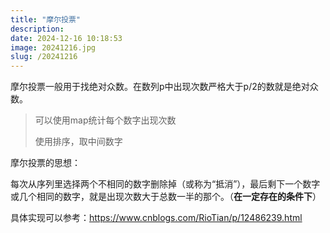 ```yaml
---
title: "摩尔投票"
description: 
date: 2024-12-16 10:18:53
image: 20241216.jpg
slug: /20241216
---
```


摩尔投票一般用于找绝对众数。在数列p中出现次数严格大于p/2的数就是绝对众数。

> 可以使用map统计每个数字出现次数
>
> 使用排序，取中间数字

摩尔投票的思想：

每次从序列里选择两个不相同的数字删除掉（或称为“抵消”），最后剩下一个数字或几个相同的数字，就是出现次数大于总数一半的那个。（**在一定存在的条件下**）

具体实现可以参考：https://www.cnblogs.com/RioTian/p/12486239.html
